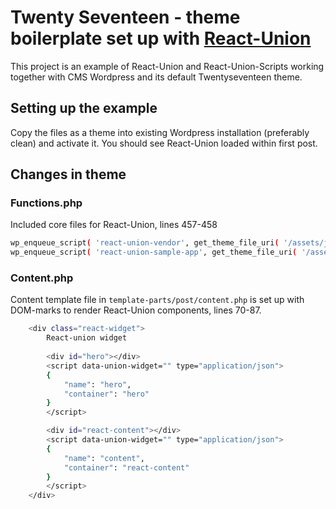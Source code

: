# Twenty Seventeen - theme boilerplate set up with [React-Union](https://github.com/lundegaard/react-union.git)

This project is an example of React-Union and React-Union-Scripts working together with CMS Wordpress and its default Twentyseventeen theme.

## Setting up the example

Copy the files as a theme into existing Wordpress installation (preferably clean) and activate it. You should see React-Union loaded within first post.

## Changes in theme

### Functions.php

Included core files for React-Union, lines 457-458

```sh
wp_enqueue_script( 'react-union-vendor', get_theme_file_uri( '/assets/js/vendor.bundle.js' ), null , '1.0.0', true ); 
wp_enqueue_script( 'react-union-sample-app', get_theme_file_uri( '/assets/js/SampleApp.bundle.js' ), null , '1.0.0', true ); 
```

### Content.php

Content template file in ```template-parts/post/content.php``` is set up with DOM-marks to render React-Union components, lines 70-87.

```sh
    <div class="react-widget">
		React-union widget
        
		<div id="hero"></div>
		<script data-union-widget="" type="application/json">
		{
			"name": "hero",
			"container": "hero"
		}
		</script>

		<div id="react-content"></div>
		<script data-union-widget="" type="application/json">
		{
			"name": "content",
			"container": "react-content"
		}
		</script>
	</div>
```

